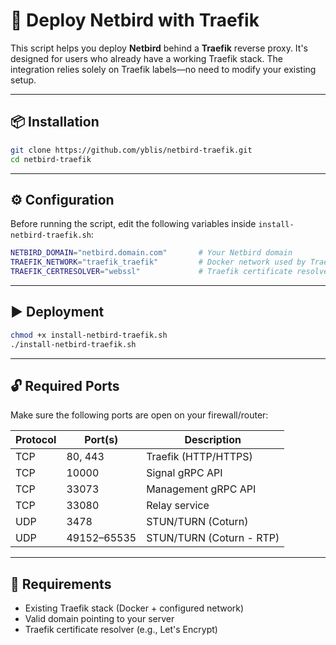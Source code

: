 # 🚀 Deploy Netbird with Traefik

This script helps you deploy **Netbird** behind a **Traefik** reverse proxy. It's designed for users who already have a working Traefik stack. The integration relies solely on Traefik labels—no need to modify your existing setup.

---

## 📦 Installation

```bash
git clone https://github.com/yblis/netbird-traefik.git
cd netbird-traefik
```

---

## ⚙️ Configuration

Before running the script, edit the following variables inside `install-netbird-traefik.sh`:

```bash
NETBIRD_DOMAIN="netbird.domain.com"       # Your Netbird domain
TRAEFIK_NETWORK="traefik_traefik"         # Docker network used by Traefik
TRAEFIK_CERTRESOLVER="webssl"             # Traefik certificate resolver (e.g., Let's Encrypt)
```

---

## ▶️ Deployment

```bash
chmod +x install-netbird-traefik.sh
./install-netbird-traefik.sh
```

---

## 🔓 Required Ports

Make sure the following ports are open on your firewall/router:

| Protocol | Port(s)         | Description                  |
|----------|----------------|------------------------------|
| TCP      | 80, 443        | Traefik (HTTP/HTTPS)         |
| TCP      | 10000          | Signal gRPC API              |
| TCP      | 33073          | Management gRPC API          |
| TCP      | 33080          | Relay service                |
| UDP      | 3478           | STUN/TURN (Coturn)           |
| UDP      | 49152–65535    | STUN/TURN (Coturn - RTP)     |

---

## 🧠 Requirements

- Existing Traefik stack (Docker + configured network)
- Valid domain pointing to your server
- Traefik certificate resolver (e.g., Let's Encrypt)

